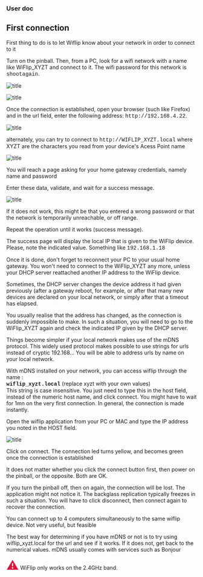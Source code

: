 ### User doc  



<h2>First connection</h2>
<p>First thing to do is to let Wiflip know about your network in order to connect to it</p>
<p>Turn on the pinball. Then, from a PC, look for a wifi network with a name like WiFlip_XYZT and connect to it.
The wifi password for this network is 
<font face="Courier New">shootagain</font>.</p>  

![title](img/connectstp1.png)

![title](img/connectstp2.png)



<p>Once the connection is established, open your browser (such like Firefox) and in the url field, enter the following address: 
<font face="Courier New">http://192.168.4.22</font>.
</p>

![title](img/connectstp3.png)

<p>alternately, you can try to connect to <font face="Courier New">http://WIFLIP_XYZT.local</font> where XYZT are the characters you read
from your device's Acess Point name</p>

![title](img/connectstp3p.png)


<p>You will reach a page asking for your home gateway credentials, namely name and password</p>
<p>Enter these data, validate, and wait for a success message.</p>

![title](img/connectstp4.png)

<p>If it does not work, this might be that you entered a wrong password or that the network is temporarily unreachable, or off range.</p>
<p>Repeat the operation until it works (success message).</p>
<p>The success page will display the local IP that is given to the WiFlip device. Please, note the indicated value. 
Something like <font face="Courier New">192.168.1.18</font></p>
<p>Once it is done, don't forget to reconnect your PC to your usual home gateway. You won't need to connect to the WiFlip_XYZT any more, unless your DHCP server reattached another IP address to the WiFlip device.</p>

<p>Sometimes, the DHCP server changes the device address it had given previously (after a gateway reboot, 
	for example, or after that many new devices are declared on your local network, or simply after that a timeout has elapsed.</p>
<p>You usually realise that the address has changed, as the connection is suddenly impossible to make. 
	In such a situation, you will need to go to the WiFlip_XYZT again and check the indicated IP given by the DHCP server.</p>
<p>Things become simpler if your local network makes use of the mDNS protocol. This widely used protocol makes possible to use 
	strings for urls instead of cryptic 192.168... You will be able to address urls by name on your local network.
</p>
<p>With mDNS installed on your network, you can access wiflip through the name :<br>
	<font face="Courier New"><strong>wiflip_xyzt.local</strong></font> (replace xyzt with your own values)<br>
	 This string is case insensitive. 
	 You just need to type this in 
	the host field, instead of the numeric host name, and click connect. You might have to wait for 1mn on the very first connection.
	In general, the connection is made instantly.
</p>
<p>Open the wiflip application from your PC or MAC and type the IP address you noted in the HOST field.</p>

![title](img/connectstp5.png)

<p>Click on connect. The connection led turns yellow, and becomes green once the connection is established</p>
<p>It does not matter whether you click the connect button first, then power on the pinball, or the opposite. Both are OK.</p>
<p>If you turn the pinball off, then on again, the connection will be lost. The application might not notice it. The backglass replication typically freezes in such a situation. 
	You will have to click disconnect, then connect again to recover the connection.</p>
<p>You can connect up to 4 computers simultaneously to the same wiflip device. Not very useful, but feasible</p>

<p>The best way for determining if you have mDNS or not is to try using wiflip_xyzt.local for the url and see if it works. If it does not, get back to the numerical values. 
	mDNS usually comes with services such as Bonjour</p>
<p><span style="color: crimson; font-size: 24pt;">&#x26A0;</span> WiFlip only works on the 2.4GHz band. </p>
